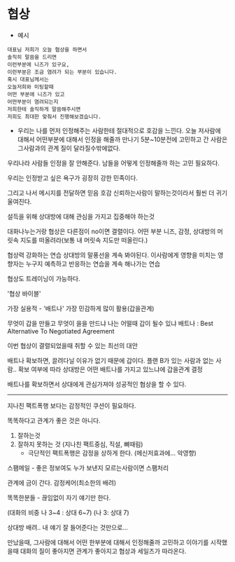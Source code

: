 # 협상



- 예시

```
대표님 저희가 오늘 협상을 하면서
솔직히 말씀을 드리면
이런부분에 니즈가 있구요,
이런부분은 조금 염려가 되는 부분이 있습니다.
혹시 대표님께서는
오늘저희와 미팅할때
어떤 부분에 니즈가 있고
어떤부분이 염려되는지
저희한테 솔직하게 말씀해주시면
저희도 최대한 맞춰서 진행해보겠습니다. 
```



- 우리는 나를 먼저 인정해주는 사람한테 절대적으로 호감을 느낀다. 
  오늘 저사람에 대해서 어떤부분에 대해서 인정을 해줄까 
  만나기 5분~10분전에 고민하고 간 사람은 그사람과의 관계 질이 달라질수밖에없다.

우리나라 사람들 인정을 잘 안해준다.
남들을 어떻게 인정해줄까 하는 고민 필요하다. 

우리는 인정받고 싶은 욕구가 굉장히 강한 민족이다.

그리고 나서 메시지를 전달하면 
믿음 호감 신뢰하는사람이 말하는것이라서 훨씬 더 귀기울여진다.

설득을 위해 상대방에 대해 관심을 가지고 집중해야 하는것

대화나누는거랑 협상은 다른점이 
no이면 결렬이다.
어떤 부분 니즈, 감정,
상대방의 머릿속 지도를 떠올려라(보통 내 머릿속 지도만 떠올린다.)

협상력 강화하는 연습
상대방의 말풍선을 계속 봐야된다. 
이사람에게 영향을 미치는 영향자는 누구지
예측하고 반응하는 연습을 계속 해나가는 연습

협상도 트레이닝이 가능하다. 

'협상 바이블'

가장 실용적 - '배트나' 
가장 민감하게 많이 활용(갑을관계)

무엇이 갑을 만들고 무엇이 을을 만드냐
나는 어떨때 갑이 될수 있냐 
배트나 : Best Alternative To Negotiated Agreement

이번 협상이 결렬되었을때 취할 수 있는 최선의 대안

배트나 확보하면, 끌려다닐 이유가 없기 때문에 갑이다. 
플랜 B가 있는 사람과 없는 사람.. 확보 여부에 따라 
상대방은 어떤 배트나를 가지고 있느냐에 갑을관계 결정



배트나를 확보하면서 상대에게 관심가져야 
성공적인 협상을 할 수 있다. 

----------------------------------
지나친 팩트폭행 보다는 감정적인 쿠션이 필요하다.

똑똑하다고 관계가 좋은 것은 아니다. 

1. 잘하는것
2. 잘하지 못하는 것 (지나친 팩트중심, 직설, 뼈때림)
	- 극단적인 팩트폭행은 감정을 상하게 한다. (메신저효과에... 악영향)

스팸메일 - 좋은 정보여도 누가 보낸지 모르는사람이면 스팸처리

관계에 금이 간다. 감정케어(최소한의 배려)


똑똑한분들 - 끊임없이 자기 얘기만 한다. 

(대화의 비중 나 3~4 : 상대 6~7)
(나 3: 상대 7)

상대방 배려..
내 얘기 잘 들어준다는 것만으로...

만났을때, 그사람에 대해서 어떤 한부분에 대해서 인정해줄까 고민하고
이야기를 시작했을때 대화의 질이 좋아지면 관계가 좋아지고
협상과 세일즈가 따라온다. 

